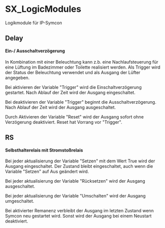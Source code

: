 # SX_LogicModules
Logikmodule für IP-Symcon

## Delay
#### Ein-/ Ausschaltverzögerung
In Kombination mit einer Beleuchtung kann z.b. eine Nachlaufsteuerung für eine Lüftung im Badezimmer oder Toilette realisiert werden. Als Trigger wird der Status der Beleuchtung verwendet und als Ausgang der Lüfter angegeben.

Bei aktivieren der Variable "Trigger" wird die Einschaltverzögerung gestartet. Nach Ablauf der Zeit wird der Ausgang eingeschaltet.

Bei deaktivieren der Variable "Trigger" beginnt die Ausschaltverzögerung. Nach Ablauf der Zeit wird der Ausgang ausgeschaltet.

Durch Aktivieren der Variable "Reset" wird der Ausgang sofort ohne Verzögerung deaktiviert. Reset hat Vorrang vor "Trigger".

## RS
#### Selbsthalterelais mit Stromstoßrelais

Bei jeder aktualisierung der Variable "Setzen" mit dem Wert True wird der Ausgang eingeschaltet. Der Zustand bleibt eingeschaltet, auch wenn die Variable "Setzen" auf Aus geändert wird.

Bei jeder aktualisierung der Variable "Rücksetzen" wird der Ausgang ausgeschaltet.

Bei jeder aktualisierung der Variable "Umschalten" wird der Ausgang umgeschaltet.

Bei aktivierter Remanenz verbleibt der Ausgang im letzten Zustand wenn Symcon neu gestartet wird. Sonst wird der Ausgang bei einem Neustart deaktiviert.
